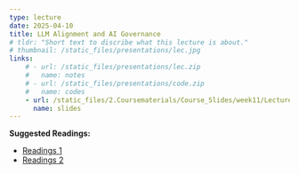 ```yaml
---
type: lecture
date: 2025-04-10
title: LLM Alignment and AI Governance
# tldr: "Short text to discribe what this lecture is about."
# thumbnail: /static_files/presentations/lec.jpg
links: 
    # - url: /static_files/presentations/lec.zip
    #   name: notes
    # - url: /static_files/presentations/code.zip
    #   name: codes
    - url: /static_files/2.Coursematerials/Course_Slides/week11/Lecture11_Zhanzhan.pptx
      name: slides
---
```

**Suggested Readings:**
- [Readings 1](/static_files/2.Coursematerials/Reading_Materials/04.10-Agent_Laboratory-_Using_LLM_Agents_as_Research_Assistants.pdf)
- [Readings 2](/static_files/2.Coursematerials/Reading_Materials/04.10-TrajLLM-_A_Modular_LLM-Enhanced_Agent-Based_Framework_for_Realistic_Human_Trajectory_Simulation.pdf)
<!-- - [Readings 3](/static_files/2.Coursematerials/Reading_Materials/03.06-Performance_and_biases_of_Large_Language_Models__in_public_opinion_simulation.pdf) -->
